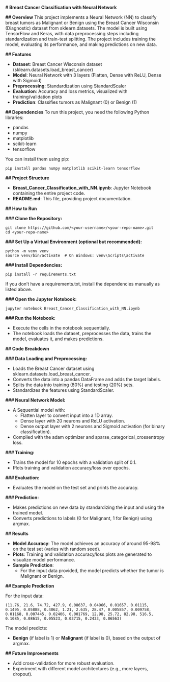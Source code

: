 **# Breast Cancer Classification with Neural Network**

**## Overview**
This project implements a Neural Network (NN) to classify breast tumors as Malignant or Benign using the Breast Cancer Wisconsin (Diagnostic) dataset from sklearn.datasets. The model is built using TensorFlow and Keras, with data preprocessing steps including standardization and train-test splitting. The project includes training the model, evaluating its performance, and making predictions on new data.

**## Features**

- **Dataset**: Breast Cancer Wisconsin dataset (sklearn.datasets.load_breast_cancer)
- **Model**: Neural Network with 3 layers (Flatten, Dense with ReLU, Dense with Sigmoid)
- **Preprocessing**: Standardization using StandardScaler
- **Evaluation**: Accuracy and loss metrics, visualized with training/validation plots
- **Prediction**: Classifies tumors as Malignant (0) or Benign (1)

**## Dependencies**
To run this project, you need the following Python libraries:

- pandas
- numpy
- matplotlib
- scikit-learn
- tensorflow

You can install them using pip:
```
pip install pandas numpy matplotlib scikit-learn tensorflow
```

**## Project Structure**

- **Breast_Cancer_Classification_with_NN.ipynb**: Jupyter Notebook containing the entire project code.
- **README.md**: This file, providing project documentation.

**## How to Run**

**### Clone the Repository:**
```
git clone https://github.com/<your-username>/<your-repo-name>.git
cd <your-repo-name>
```

**### Set Up a Virtual Environment (optional but recommended):**
```
python -m venv venv
source venv/bin/activate  # On Windows: venv\Scripts\activate
```

**### Install Dependencies:**
```
pip install -r requirements.txt
```
If you don’t have a requirements.txt, install the dependencies manually as listed above.

**### Open the Jupyter Notebook:**
```
jupyter notebook Breast_Cancer_Classification_with_NN.ipynb
```

**### Run the Notebook:**
- Execute the cells in the notebook sequentially.
- The notebook loads the dataset, preprocesses the data, trains the model, evaluates it, and makes predictions.

**## Code Breakdown**

**### Data Loading and Preprocessing:**
- Loads the Breast Cancer dataset using sklearn.datasets.load_breast_cancer.
- Converts the data into a pandas DataFrame and adds the target labels.
- Splits the data into training (80%) and testing (20%) sets.
- Standardizes the features using StandardScaler.

**### Neural Network Model:**
- A Sequential model with:
  - Flatten layer to convert input into a 1D array.
  - Dense layer with 20 neurons and ReLU activation.
  - Dense output layer with 2 neurons and Sigmoid activation (for binary classification).
- Compiled with the adam optimizer and sparse_categorical_crossentropy loss.

**### Training:**
- Trains the model for 10 epochs with a validation split of 0.1.
- Plots training and validation accuracy/loss over epochs.

**### Evaluation:**
- Evaluates the model on the test set and prints the accuracy.

**### Prediction:**
- Makes predictions on new data by standardizing the input and using the trained model.
- Converts predictions to labels (0 for Malignant, 1 for Benign) using argmax.

**## Results**

- **Model Accuracy**: The model achieves an accuracy of around 95-98% on the test set (varies with random seed).
- **Plots**: Training and validation accuracy/loss plots are generated to visualize model performance.
- **Sample Prediction**:
  - For the input data provided, the model predicts whether the tumor is Malignant or Benign.

**## Example Prediction**

For the input data:
```
(11.76, 21.6, 74.72, 427.9, 0.08637, 0.04966, 0.01657, 0.01115, 0.1495, 0.05888, 0.4062, 1.21, 2.635, 28.47, 0.005857, 0.009758, 0.01168, 0.007445, 0.02406, 0.001769, 12.98, 25.72, 82.98, 516.5, 0.1085, 0.08615, 0.05523, 0.03715, 0.2433, 0.06563)
```
The model predicts:
- **Benign** (if label is 1) or **Malignant** (if label is 0), based on the output of argmax.

**## Future Improvements**

- Add cross-validation for more robust evaluation.
- Experiment with different model architectures (e.g., more layers, dropout).

